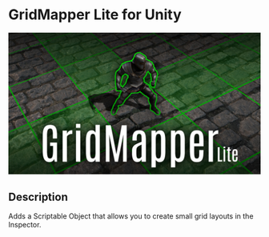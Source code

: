 # GridMapper Lite for Unity
![1](/Documentation/img0.jpg)


## Description
Adds a Scriptable Object that allows you to create small grid layouts in the Inspector.